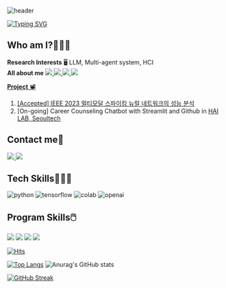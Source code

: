 ![header](https://capsule-render.vercel.app/api?type=waving&color=0A66C2&height=100&section=header&text=capsule%20render&fontSize=0)

[![Typing SVG](https://readme-typing-svg.demolab.com?font=Fira+Code&weight=500&size=30&pause=1000&random=false&width=435&lines=Hi%F0%9F%A4%9A+I'm+hyerim%E2%9C%A8)](https://git.io/typing-svg)

## Who am I?👩🏻‍💻 </br>
**Research Interests** 🖥️ LLM, Multi-agent system, HCI </br>
**All about me** 
<a href="https://www.linkedin.com/in/hanhyerim/"><img src="https://img.shields.io/badge/Linkedin-0A66C2?style=flat&logo=Linkedin&logoColor=white"/>
<a href="https://github.com/hyeeee14"><img src="https://img.shields.io/badge/GitHub-181717?style=flat&logo=GitHub&logoColor=white"/>
<a href="https://scholar.google.com/citations?user=XyPpek4AAAAJ&hl=ko"><img src="https://img.shields.io/badge/Google Scholar-4285F4?style=flat&logo=Google Scholar&logoColor=white"/>
<a href="https://www.instagram.com/tteokhyerim"><img src="https://img.shields.io/badge/Instagram-E4405F?style=flat&logo=Instagram&logoColor=white"/>
</br>

**Project** 📽️
  1. [Accepted] [IEEE 2023 멀티모달 스파이킹 뉴럴 네트워크의 성능 분석](https://www.dbpia.co.kr/pdf/pdfView.do?nodeId=NODE11522582)
  2. [On-going] Career Counseling Chatbot with Streamlit and Github in [HAI LAB, Seoultech](https://hai.seoultech.ac.kr/)
## Contact me🤳 </br>
<a href="https://hai.seoultech.ac.kr/index.do"><img src="https://img.shields.io/badge/Website-000000?style=flat&logo=About.me&logoColor=white"/>
<a href="mailto:hanhyerim@seoultech.ac.kr"><img src="https://img.shields.io/badge/Mail-005FF9?style=flat&logo=Mail.Ru&logoColor=white"/></a>

## Tech Skills👩🏻‍💻 </br>
![python](https://img.shields.io/badge/Python-3776AB?style=flat&logo=python&logoColor=white)
![tensorflow](https://img.shields.io/badge/TensorFlow-FF6F00?style=flat&logo=tensorflow&logoColor=white)
![colab](https://img.shields.io/badge/GoogleColab-F9AB00?style=flat&logo=googlecolab&logoColor=white)
![openai](https://img.shields.io/badge/Chatgpt-412991?style=flat&logo=openai&logoColor=white)



## Program Skills🖱️</br>
<img src="https://img.shields.io/badge/Adobe InDesign-FF3366?style=flat&logo=Adobe InDesign&logoColor=white"/> <img src="https://img.shields.io/badge/Adobe Photoshop-31A8FF?style=flat-square&logo=Adobe Photoshop&logoColor=white"/> <img src="https://img.shields.io/badge/Git-F05032?style=flat&logo=git&logoColor=white"/> <img src="https://img.shields.io/badge/Google Colab-F9AB00?style=flat&logo=Google Colab&logoColor=white"/>



[![Hits](https://hits.seeyoufarm.com/api/count/incr/badge.svg?url=https%3A%2F%2Fgithub.com%2Fhyeeee14&count_bg=%233D99C8&title_bg=%23555555&icon=retroarch.svg&icon_color=%23E7E7E7&title=hits&edge_flat=false)](https://hits.seeyoufarm.com)



[![Top Langs](https://github-readme-stats.vercel.app/api/top-langs/?username=hyeeee14)](https://github.com/anuraghazra/github-readme-stats)
![Anurag's GitHub stats](https://github-readme-stats.vercel.app/api?username=hyeeee14&hide=contribs,prs&show_icons=true&theme=graywhite)


[![GitHub Streak](https://streak-stats.demolab.com?user=hyeeee14&theme=transparent)](https://git.io/streak-stats)





<!--
<img src="https://img.shields.io/badge/Python-3776AB?style=flat-square&logo=Python&logoColor=white"/>

**hyeeee14/hyeeee14** is a ✨ _special_ ✨ repository because its `README.md` (this file) appears on your GitHub profile.

Here are some ideas to get you started:

- 🔭 I’m currently working on ...
- 🌱 I’m currently learning ...
- 👯 I’m looking to collaborate on ...
- 🤔 I’m looking for help with ...
- 💬 Ask me about ...
- 📫 How to reach me: ...
- 😄 Pronouns: ...
- ⚡ Fun fact: ...
-->
